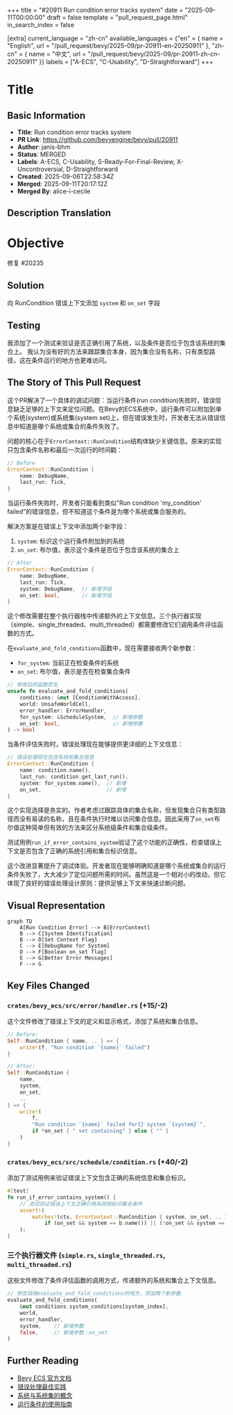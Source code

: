 +++
title = "#20911 Run condition error tracks system"
date = "2025-09-11T00:00:00"
draft = false
template = "pull_request_page.html"
in_search_index = false

[extra]
current_language = "zh-cn"
available_languages = {"en" = { name = "English", url = "/pull_request/bevy/2025-09/pr-20911-en-20250911" }, "zh-cn" = { name = "中文", url = "/pull_request/bevy/2025-09/pr-20911-zh-cn-20250911" }}
labels = ["A-ECS", "C-Usability", "D-Straightforward"]
+++

# Title

## Basic Information
- **Title**: Run condition error tracks system
- **PR Link**: https://github.com/bevyengine/bevy/pull/20911
- **Author**: janis-bhm
- **Status**: MERGED
- **Labels**: A-ECS, C-Usability, S-Ready-For-Final-Review, X-Uncontroversial, D-Straightforward
- **Created**: 2025-09-06T22:58:34Z
- **Merged**: 2025-09-11T20:17:12Z
- **Merged By**: alice-i-cecile

## Description Translation
# Objective

修复 #20235

## Solution

向 RunCondition 错误上下文添加 `system` 和 `on_set` 字段

## Testing

我添加了一个测试来验证是否正确引用了系统，以及条件是否位于包含该系统的集合上。
我认为没有好的方法来跟踪集合本身，因为集合没有名称，只有类型路径，这在条件运行的地方也更难访问。

## The Story of This Pull Request

这个PR解决了一个具体的调试问题：当运行条件(run condition)失败时，错误信息缺乏足够的上下文来定位问题。在Bevy的ECS系统中，运行条件可以附加到单个系统(system)或系统集(system set)上，但在错误发生时，开发者无法从错误信息中知道是哪个系统或集合的条件失败了。

问题的核心在于`ErrorContext::RunCondition`结构体缺少关键信息。原来的实现只包含条件名称和最后一次运行的时间戳：

```rust
// Before
ErrorContext::RunCondition {
    name: DebugName,
    last_run: Tick,
}
```

当运行条件失败时，开发者只能看到类似"Run condition 'my_condition' failed"的错误信息，但不知道这个条件是为哪个系统或集合服务的。

解决方案是在错误上下文中添加两个新字段：
1. `system`: 标识这个运行条件附加到的系统
2. `on_set`: 布尔值，表示这个条件是否位于包含该系统的集合上

```rust
// After  
ErrorContext::RunCondition {
    name: DebugName,
    last_run: Tick,
    system: DebugName,  // 新增字段
    on_set: bool,       // 新增字段
}
```

这个修改需要在整个执行器栈中传递额外的上下文信息。三个执行器实现（simple、single_threaded、multi_threaded）都需要修改它们调用条件评估函数的方式。

在`evaluate_and_fold_conditions`函数中，现在需要接收两个新参数：
- `for_system`: 当前正在检查条件的系统
- `on_set`: 布尔值，表示是否在检查集合条件

```rust
// 修改后的函数签名
unsafe fn evaluate_and_fold_conditions(
    conditions: &mut [ConditionWithAccess],
    world: UnsafeWorldCell,
    error_handler: ErrorHandler,
    for_system: &ScheduleSystem,  // 新增参数
    on_set: bool,                 // 新增参数
) -> bool
```

当条件评估失败时，错误处理现在能够提供更详细的上下文信息：

```rust
// 错误处理现在包含系统和集合信息
ErrorContext::RunCondition {
    name: condition.name(),
    last_run: condition.get_last_run(),
    system: for_system.name(),  // 新增
    on_set,                     // 新增
}
```

这个实现选择是务实的。作者考虑过跟踪具体的集合名称，但发现集合只有类型路径而没有易读的名称，且在条件执行时难以访问集合信息。因此采用了`on_set`布尔值这种简单但有效的方法来区分系统级条件和集合级条件。

测试用例`run_if_error_contains_system`验证了这个功能的正确性，检查错误上下文是否包含了正确的系统引用和集合标识信息。

这个改进显著提升了调试体验。开发者现在能够明确知道是哪个系统或集合的运行条件失败了，大大减少了定位问题所需的时间。虽然这是一个相对小的改动，但它体现了良好的错误处理设计原则：提供足够上下文来快速诊断问题。

## Visual Representation

```mermaid
graph TD
    A[Run Condition Error] --> B[ErrorContext]
    B --> C[System Identification]
    B --> D[Set Context Flag]
    C --> E[DebugName for System]
    D --> F[Boolean on_set flag]
    E --> G[Better Error Messages]
    F --> G
```

## Key Files Changed

### `crates/bevy_ecs/src/error/handler.rs` (+15/-2)
这个文件修改了错误上下文的定义和显示格式，添加了系统和集合信息。

```rust
// Before:
Self::RunCondition { name, .. } => {
    write!(f, "Run condition `{name}` failed")
}

// After:
Self::RunCondition {
    name,
    system,
    on_set,
    ..
} => {
    write!(
        f,
        "Run condition `{name}` failed for{} system `{system}`",
        if *on_set { " set containing" } else { "" }
    )
}
```

### `crates/bevy_ecs/src/schedule/condition.rs` (+40/-2)
添加了测试用例来验证错误上下文包含正确的系统信息和集合标识。

```rust
#[test]
fn run_if_error_contains_system() {
    // 测试验证错误上下文正确引用系统和标识集合条件
    assert!(
        matches!(ctx, ErrorContext::RunCondition { system, on_set, .. } 
            if (on_set && system == b.name()) || (!on_set && system == a.name()))
    );
}
```

### 三个执行器文件 (`simple.rs`, `single_threaded.rs`, `multi_threaded.rs`) 
这些文件修改了条件评估函数的调用方式，传递额外的系统和集合上下文信息。

```rust
// 修改调用evaluate_and_fold_conditions的地方，添加两个新参数
evaluate_and_fold_conditions(
    &mut conditions.system_conditions[system_index],
    world,
    error_handler,
    system,    // 新增参数
    false,     // 新增参数：on_set
)
```

## Further Reading

- [Bevy ECS 官方文档](https://bevyengine.org/learn/books/ecs/)
- [错误处理最佳实践](https://doc.rust-lang.org/book/ch09-00-error-handling.html)
- [系统与系统集的概念](https://bevyengine.org/learn/books/ecs/systems/)
- [运行条件的使用指南](https://bevyengine.org/learn/books/ecs/run-conditions/)